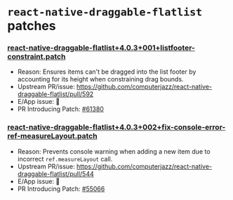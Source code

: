 # `react-native-draggable-flatlist` patches

### [react-native-draggable-flatlist+4.0.3+001+listfooter-constraint.patch](react-native-draggable-flatlist+4.0.3+001+listfooter-constraint.patch)

- Reason: Ensures items can't be dragged into the list footer by accounting for its height when constraining drag bounds.
- Upstream PR/issue: https://github.com/computerjazz/react-native-draggable-flatlist/pull/592
- E/App issue: 🛑
- PR Introducing Patch: [#61380](https://github.com/Expensify/App/pull/61380)


### [react-native-draggable-flatlist+4.0.3+002+fix-console-error-ref-measureLayout.patch](react-native-draggable-flatlist+4.0.3+002+fix-console-error-ref-measureLayout.patch)

- Reason: Prevents console warning when adding a new item due to incorrect `ref.measureLayout` call.
- Upstream PR/issue: https://github.com/computerjazz/react-native-draggable-flatlist/pull/544
- E/App issue: 🛑
- PR Introducing Patch: [#55066](https://github.com/Expensify/App/pull/55066)
